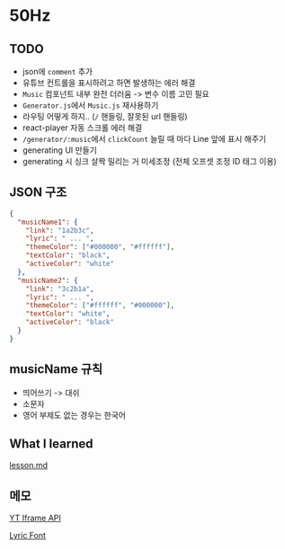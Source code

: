 # 50Hz

## TODO

- json에 `comment` 추가
- 유튜브 컨트롤을 표시하려고 하면 발생하는 에러 해결
- `Music` 컴포넌트 내부 완전 더러움 -> 변수 이름 고민 필요
- `Generator.js`에서 `Music.js` 재사용하기
- 라우팅 어떻게 하지.. (`/` 핸들링, 잘못된 url 핸들링)
- react-player 자동 스크롤 에러 해결
- `/generator/:music`에서 `clickCount` 늘릴 때 마다 Line 앞에 표시 해주기
- generating UI 만들기
- generating 시 싱크 살짝 밀리는 거 미세조정 (전체 오프셋 조정 ID 태그 이용)

## JSON 구조

```json
{
  "musicName1": {
    "link": "1a2b3c",
    "lyric": " ... ",
    "themeColor": ["#000000", "#ffffff"],
    "textColor": "black",
    "activeColor": "white"
  },
  "musicName2": {
    "link": "3c2b1a",
    "lyric": " ... ",
    "themeColor": ["#ffffff", "#000000"],
    "textColor": "white",
    "activeColor": "black"
  }
}
```

## musicName 규칙

- 띄어쓰기 -> 대쉬
- 소문자
- 영어 부제도 없는 경우는 한국어

## What I learned

[lesson.md](./lesson.md)

## 메모

[YT Iframe API](https://developers.google.com/youtube/iframe_api_reference?hl=ko)

[Lyric Font](https://fonts.google.com/specimen/Nanum+Myeongjo?query=Nanum)
